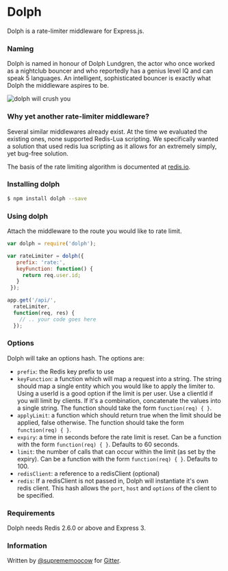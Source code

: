 # Dolph

Dolph is a rate-limiter middleware for Express.js.

### Naming

Dolph is named in honour of Dolph Lundgren, the actor who once worked as a nightclub bouncer and who reportedly has a genius level IQ and can speak 5 languages. An intelligent, sophisticated bouncer is exactly what Dolph the middleware aspires to be.

![dolph will crush you](http://i.imgur.com/GyYaUge.png?1?1668)

### Why yet another rate-limiter middleware?

Several similar middlewares already exist. At the time we evaluated the existing ones, none supported Redis-Lua scripting. We specifically wanted a solution that used redis lua scripting as it allows for an extremely simply, yet bug-free solution.

The basis of the rate limiting algorithm is documented at [redis.io](http://redis.io/commands/INCR).

### Installing dolph

```bash
$ npm install dolph --save
```

### Using dolph

Attach the middleware to the route you would like to rate limit.

```javascript
var dolph = require('dolph');

var rateLimiter = dolph({
   prefix: 'rate:',
   keyFunction: function() {
     return req.user.id;
   }
 });

app.get('/api/',
  rateLimiter,
  function(req, res) {
    // .. your code goes here
  });
```

### Options

Dolph will take an options hash. The options are:

 * `prefix`: the Redis key prefix to use
 * `keyFunction`: a function which will map a request into a string. The string should map a single entity which you would like to apply the limiter to. Using a userId is a good option if the limit is per user. Use a clientId if you will limit by clients. If it's a combination, concatenate the values into a single string. The function should take the form `function(req) { }`.
 * `applyLimit`: a function which should return true when the limit should be applied, false otherwise. The function should take the form `function(req) { }`.
 * `expiry`: a time in seconds before the rate limit is reset. Can be a function with the form `function(req) { }`. Defaults to 60 seconds.
 * `limit`: the number of calls that can occur within the limit (as set by the expiry). Can be a function with the form `function(req) { }`. Defaults to 100.
 * `redisClient`: a reference to a redisClient (optional)
 * `redis`: If a redisClient is not passed in, Dolph will instantiate it's own redis client. This hash allows the `port`, `host` and `options` of the client to be specified.

### Requirements

Dolph needs Redis 2.6.0 or above and Express 3.


### Information

Written by [@suprememoocow](https://twitter.com/suprememoocow) for [Gitter](https://gitter.im).



